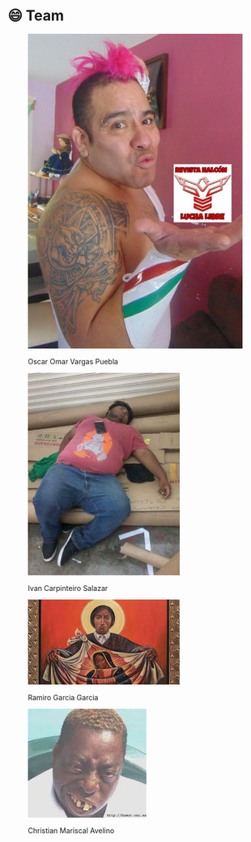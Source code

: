 # 😄 Team

<figure><img src=".gitbook/assets/EapY0EYX0AEXN0v.jpg" alt=""><figcaption><p>Oscar Omar Vargas Puebla</p></figcaption></figure>



<figure><img src=".gitbook/assets/Ivan.jpg" alt=""><figcaption><p>Ivan Carpinteiro Salazar</p></figcaption></figure>

<figure><img src=".gitbook/assets/images.jpg" alt=""><figcaption><p>Ramiro Garcia Garcia</p></figcaption></figure>

<figure><img src=".gitbook/assets/images (1).jpg" alt=""><figcaption><p>Christian Mariscal Avelino </p></figcaption></figure>
